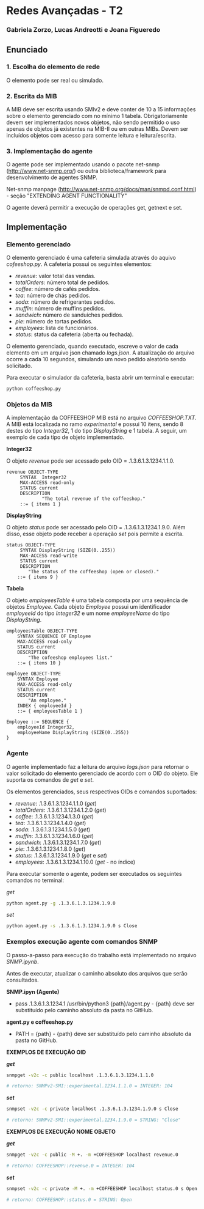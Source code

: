 # Redes Avançadas - T2
### Gabriela Zorzo, Lucas Andreotti e Joana Figueredo

## Enunciado

### 1. Escolha do elemento de rede

O elemento pode ser real ou simulado.

### 2. Escrita da MIB

A MIB deve ser escrita usando SMIv2 e deve conter de 10 a 15 informações sobre o elemento gerenciado com no mínimo 1 tabela. Obrigatoriamente devem ser implementados novos objetos, não sendo permitido o uso apenas de objetos já existentes na MIB-II ou em outras MIBs. Devem ser incluídos objetos com acesso para somente leitura e leitura/escrita.

### 3. Implementação do agente

O agente pode ser implementado usando o pacote net-snmp (http://www.net-snmp.org/) ou outra biblioteca/framework para desenvolvimento de agentes SNMP.

Net-snmp manpage (http://www.net-snmp.org/docs/man/snmpd.conf.html) - seção "EXTENDING AGENT FUNCTIONALITY"

O agente deverá permitir a execução de operações get, getnext e set.

## Implementação

### Elemento gerenciado

O elemento gerenciado é uma cafeteria simulada através do aquivo *cofeeshop.py*. A cafeteria possui os seguintes elementos:
- *revenue*: valor total das vendas.
- *totalOrders*: número total de pedidos.
- *coffee*: número de cafés pedidos.
- *tea*: número de chás pedidos.
- *soda*: número de refrigerantes pedidos.
- *muffin*: número de muffins pedidos.
- *sandwich*: número de sanduíches pedidos.
- *pie*: número de tortas pedidos.
- *employees*: lista de funcionários.
- *status*: status da cafeteria (aberta ou fechada).

O elemento gerenciado, quando executado, escreve o valor de cada elemento em um arquivo json chamado *logs.json*. A atualização do arquivo ocorre a cada 10 segundos, simulando um novo pedido aleatório sendo solicitado.

Para executar o simulador da cafeteria, basta abrir um terminal e executar:

``` bash
python coffeeshop.py
```

### Objetos da MIB

A implementação da COFFEESHOP MIB está no arquivo *COFFEESHOP.TXT*. A MIB está localizada no ramo *experimental* e possui 10 itens, sendo 8 destes do tipo *Integer32*, 1 do tipo *DisplayString* e 1 tabela. A seguir, um exemplo de cada tipo de objeto implementado.

**Integer32**

O objeto *revenue* pode ser acessado pelo OID = .1.3.6.1.3.1234.1.1.0.
```
revenue OBJECT-TYPE
     SYNTAX  Integer32
     MAX-ACCESS read-only
     STATUS current
     DESCRIPTION
             "The total revenue of the coffeeshop."
     ::= { items 1 }
```

**DisplayString**

O objeto *status* pode ser acessado pelo OID = .1.3.6.1.3.1234.1.9.0.
Além disso, esse objeto pode receber a operação *set* pois permite a escrita.
```
status OBJECT-TYPE
     SYNTAX DisplayString (SIZE(0..255))
     MAX-ACCESS read-write
     STATUS current
     DESCRIPTION
        "The status of the coffeeshop (open or closed)."
    ::= { items 9 }
```

**Tabela**

O objeto *employeesTable* é uma tabela composta por uma sequência de objetos *Employee*. Cada objeto *Employee* possui um identificador *employeeId* do tipo *Integer32* e um nome *employeeName* do tipo *DisplayString*.
```
employeesTable OBJECT-TYPE
    SYNTAX SEQUENCE OF Employee
    MAX-ACCESS read-only
    STATUS current
    DESCRIPTION
        "The cofeeshop employees list."
    ::= { items 10 }

employee OBJECT-TYPE
    SYNTAX Employee
    MAX-ACCESS read-only
    STATUS current
    DESCRIPTION
        "An employee."
    INDEX { employeeId }
    ::= { employeesTable 1 }

Employee ::= SEQUENCE {
    employeeId Integer32,
    employeeName DisplayString (SIZE(0..255))
}
```

### Agente

O agente implementado faz a leitura do arquivo *logs.json* para retornar o valor solicitado do elemento gerenciado de acordo com o OID do objeto. Ele suporta os comandos de *get* e *set*.

Os elementos gerenciados, seus respectivos OIDs e comandos suportados:
- *revenue*: .1.3.6.1.3.1234.1.1.0 (*get*)
- *totalOrders*: .1.3.6.1.3.1234.1.2.0 (*get*)
- *coffee*: .1.3.6.1.3.1234.1.3.0 (*get*)
- *tea*: .1.3.6.1.3.1234.1.4.0 (*get*)
- *soda*: .1.3.6.1.3.1234.1.5.0 (*get*)
- *muffin*: .1.3.6.1.3.1234.1.6.0 (*get*)
- *sandwich*: .1.3.6.1.3.1234.1.7.0 (*get*)
- *pie*: .1.3.6.1.3.1234.1.8.0 (*get*)
- *status*: .1.3.6.1.3.1234.1.9.0 (*get* e *set*)
- *employees*: .1.3.6.1.3.1234.1.10.0 (*get* - no índice)

Para executar somente o agente, podem ser executados os seguintes comandos no terminal:

*get*
```bash
python agent.py -g .1.3.6.1.3.1234.1.9.0
```
*set*
```bash
python agent.py -s .1.3.6.1.3.1234.1.9.0 s Close
```

### Exemplos execução agente com comandos SNMP

O passo-a-passo para execução do trabalho está implementado no arquivo *SNMP.ipynb*. 

Antes de executar, atualizar o caminho absoluto dos arquivos que serão consultados.

**SNMP.ipyn (Agente)**
- pass .1.3.6.1.3.1234.1 /usr/bin/python3 {path}/agent.py - {path} deve ser substituído pelo caminho absoluto da pasta no GitHub.

**agent.py e coffeeshop.py**
- PATH = {path} - {path} deve ser substituído pelo caminho absoluto da pasta no GitHub.

**EXEMPLOS DE EXECUÇÃO OID**

***get***
```bash
snmpget -v2c -c public localhost .1.3.6.1.3.1234.1.1.0

# retorno: SNMPv2-SMI::experimental.1234.1.1.0 = INTEGER: 104
```
***set***
```bash
snmpset -v2c -c private localhost .1.3.6.1.3.1234.1.9.0 s Close

# retorno: SNMPv2-SMI::experimental.1234.1.9.0 = STRING: "Close"
```

**EXEMPLOS DE EXECUÇÃO NOME OBJETO**

***get***
```bash
snmpget -v2c -c public -M +. -m +COFFEESHOP localhost revenue.0

# retorno: COFFEESHOP::revenue.0 = INTEGER: 104
```

***set***
```bash
snmpset -v2c -c private -M +. -m +COFFEESHOP localhost status.0 s Open

# retorno: COFFEESHOP::status.0 = STRING: Open
```